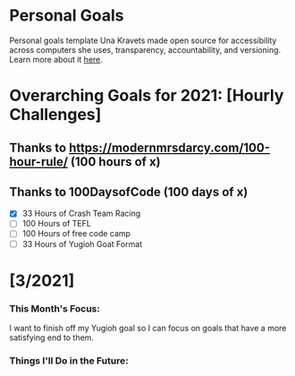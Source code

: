 Personal Goals
==============
Personal goals template Una Kravets made open source for accessibility across computers she uses, transparency, accountability, and versioning. Learn more about it [here](http://una.im/personal-goals-guide).

# Overarching Goals for 2021: [Hourly Challenges]
## Thanks to https://modernmrsdarcy.com/100-hour-rule/ (100 hours of x)
## Thanks to 100DaysofCode (100 days of x)

- [X] 33 Hours of Crash Team Racing
- [ ] 100 Hours of TEFL
- [ ] 100 Hours of free code camp
- [ ] 33 Hours of Yugioh Goat Format

# [3/2021]

### This Month's Focus:
I want to finish off my Yugioh goal so I can focus on goals that have a more satisfying end to them.

### Things I'll Do in the Future:


